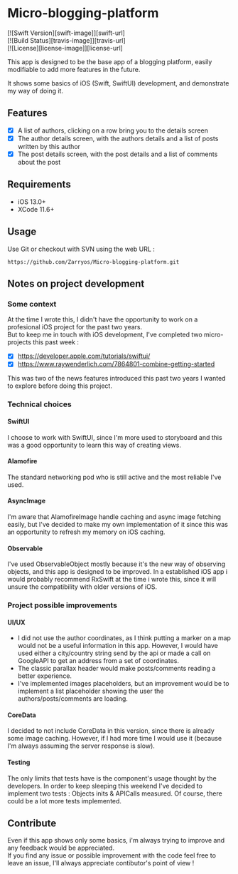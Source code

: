 # Micro-blogging-platform

[![Swift Version][swift-image]][swift-url]  
[![Build Status][travis-image]][travis-url]  
[![License][license-image]][license-url]  

This app is designed to be the base app of a blogging platform, easily modifiable to add more features in the future.  

It shows some basics of iOS (Swift, SwiftUI) development, and demonstrate my way of doing it.

## Features
 - [x] A list of authors, clicking on a row bring you to the details screen
 - [x] The author details screen, with the authors details and a list of posts written by this author
 - [x] The post details screen, with the post details and a list of comments about the post

## Requirements
- iOS 13.0+
- XCode 11.6+

## Usage
Use Git or checkout with SVN using the web URL : 
```
https://github.com/Zarryos/Micro-blogging-platform.git
```

## Notes on project development  
### Some context  
At the time I wrote this, I didn't have the opportunity to work on a profesional iOS project for the past two years.  
But to keep me in touch with iOS development, I've completed two micro-projects this past week :   
- [x] https://developer.apple.com/tutorials/swiftui/  
- [x] https://www.raywenderlich.com/7864801-combine-getting-started  

This was two of the news features introduced this past two years I wanted to explore before doing this project.  

### Technical choices  
#### SwiftUI  
I choose to work with SwiftUI, since I'm more used to storyboard and this was a good opportunity to learn this way of creating views.  
#### Alamofire  
The standard networking pod who is still active and the most reliable I've used.  
#### AsyncImage  
I'm aware that AlamofireImage handle caching and async image fetching easily, but I've decided to make my own implementation of it since this was an opportunity to refresh my memory on iOS caching.  
#### Observable  
I've used ObservableObject mostly because it's the new way of observing objects, and this app is designed to be improved. In a established iOS app i would probably recommend RxSwift at the time i wrote this, since it will unsure the compatibility with older versions of iOS.  

### Project possible improvements  
#### UI/UX  
- I did not use the author coordinates, as I think putting a marker on a map would not be a useful information in this app. However, I would have used either a city/country string send by the api or made a call on GoogleAPI to get an address from a set of coordinates.  
- The classic parallax header would make posts/comments reading a better experience.  
- I've implemented images placeholders, but an improvement would be to implement a list placeholder showing the user the authors/posts/comments are loading.
#### CoreData  
I decided to not include CoreData in this version, since there is already some image caching.  However, if I had more time I would use it (because I'm always assuming the server response is slow).  
#### Testing
The only limits that tests have is the component's usage thought by the developers. In order to keep sleeping this weekend I've decided to implement two tests : Objects inits & APICalls measured. Of course, there could be a lot more tests implemented.

## Contribute
Even if this app shows only some basics, i'm always trying to improve and any feedback would be appreciated.  
If you find any issue or possible improvement with the code feel free to leave an issue, I'll always appreciate contibutor's point of view ! 
